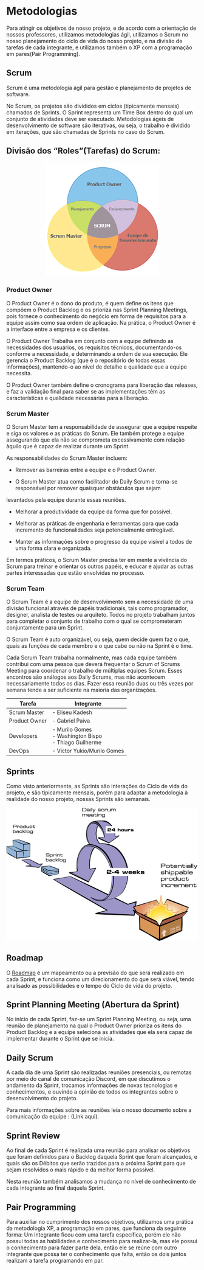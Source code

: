 
# Metodologias

  

Para atingir os objetivos de nosso projeto, e de acordo com a orientação de nossos professores, utilizamos metodologias ágil, utilizamos o Scrum no nosso planejamento do ciclo de vida do nosso projeto, e na divisão de tarefas de cada integrante, e utilizamos também o XP com a programação em pares(Pair Programming).

  
  

## Scrum

  

Scrum é uma metodologia ágil para gestão e planejamento de projetos de software.

No Scrum, os projetos são divididos em ciclos (tipicamente mensais) chamados de Sprints. O Sprint representa um Time Box dentro do qual um conjunto de atividades deve ser executado. Metodologias ágeis de desenvolvimento de software são iterativas, ou seja, o trabalho é dividido em iterações, que são chamadas de Sprints no caso do Scrum.

  

## Divisão dos “Roles”(Tarefas) do Scrum:

<p align="center" >
	<img src="../assets/roles.png">
	<br/>
	</p>
  

### Product Owner

  

O Product Owner é o dono do produto, é quem define os itens que compõem o Product Backlog e os prioriza nas Sprint Planning Meetings, pois fornece o conhecimento do negócio em forma de requisitos para a equipe assim como sua ordem de aplicação. Na prática, o Product Owner é a interface entre a empresa e os clientes.

  

O Product Owner Trabalha em conjunto com a equipe definindo as necessidades dos usuários, os requisitos técnicos, documentando-os conforme a necessidade, e determinando a ordem de sua execução. Ele gerencia o Product Backlog (que é o repositório de todas essas informações), mantendo-o ao nível de detalhe e qualidade que a equipe necessita.

  

O Product Owner também define o cronograma para liberação das releases, e faz a validação final para saber se as implementações têm as características e qualidade necessárias para a liberação.

  

### Scrum Master

  

O Scrum Master tem a responsabilidade de assegurar que a equipe respeite e siga os valores e as práticas do Scrum. Ele também protege a equipe assegurando que ela não se comprometa excessivamente com relação àquilo que é capaz de realizar durante um Sprint.

  

As responsabilidades do Scrum Master incluem:

  

* Remover as barreiras entre a equipe e o Product Owner.

  

* O Scrum Master atua como facilitador do Daily Scrum e torna-se responsável por remover quaisquer obstáculos que sejam

levantados pela equipe durante essas reuniões.

* Melhorar a produtividade da equipe da forma que for possível.

* Melhorar as práticas de engenharia e ferramentas para que cada incremento de funcionalidades seja potencialmente entregável.

* Manter as informações sobre o progresso da equipe visível a todos de uma forma clara e organizada.

  
  

Em termos práticos, o Scrum Master precisa ter em mente a vivência do Scrum para treinar e orientar os outros papéis, e educar e ajudar as outras partes interessadas que estão envolvidas no processo.

  

### Scrum Team

  

O Scrum Team é a equipe de desenvolvimento sem a necessidade de uma divisão funcional através de papéis tradicionais, tais como programador, designer, analista de testes ou arquiteto. Todos no projeto trabalham juntos para completar o conjunto de trabalho com o qual se comprometeram conjuntamente para um Sprint.

  

O Scrum Team é auto organizável, ou seja, quem decide quem faz o que, quais as funções de cada membro e o que cabe ou não na Sprint é o time.

  

Cada Scrum Team trabalha normalmente, mas cada equipe também contribui com uma pessoa que deverá frequentar o Scrum of Scrums Meeting para coordenar o trabalho de múltiplas equipes Scrum. Esses encontros são análogos aos Daily Scrums, mas não acontecem necessariamente todos os dias. Fazer essa reunião duas ou três vezes por semana tende a ser suficiente na maioria das organizações.

  
  


| Tarefa        | Integrante                  |
|---------------|-----------------------------|
| Scrum Master  | - Eliseu Kadesh             |
| Product Owner | - Gabriel Paiva             |
| Developers    | - Murilo Gomes<br> - Washington Bispo <br> - Thiago Guilherme                      |
| DevOps        | - Victor Yukio/Murilo Gomes |

  

## Sprints

  

Como visto anteriormente, as Sprints são interações do Ciclo de vida do projeto, e são tipicamente mensais, porém para adaptar a metodologia à realidade do nosso projeto, nossas Sprints são semanais.


<p align="center" >
	<img src="../assets/ciclo_scrum.gif">
	<br/>
	</p>
  
## Roadmap

  

O [Roadmap](/docs/Roadmap.md) é um mapeamento ou a previsão do que será realizado em cada Sprint, e funciona como um direcionamento do que será viável, tendo analisado as possibilidades e o tempo do Ciclo de vida do projeto.

  
  

## Sprint Planning Meeting (Abertura da Sprint)

  

No início de cada Sprint, faz-se um Sprint Planning Meeting, ou seja, uma reunião de planejamento na qual o Product Owner prioriza os itens do Product Backlog e a equipe seleciona as atividades que ela será capaz de implementar durante o Sprint que se inicia.

  

## Daily Scrum

  

A cada dia de uma Sprint são realizadas reuniões presenciais, ou remotas por meio do canal de comunicação Discord, em que discutimos o andamento da Sprint, trocamos informações de novas tecnologias e conhecimentos, e ouvindo a opinião de todos os integrantes sobre o desenvolvimento do projeto.

  

Para mais informações sobre as reuniões leia o nosso documento sobre a comunicação da equipe : (Link aqui).

  

## Sprint Review

  

Ao final de cada Sprint é realizada uma reunião para analisar os objetivos que foram definidos para o Backlog daquela Sprint que foram alcançados, e quais são os Débitos que serão trazidos para a próxima Sprint para que sejam resolvidos o mais rápido e da melhor forma possível.

  

Nesta reunião também analisamos a mudança no nível de conhecimento de cada integrante ao final daquela Sprint.

  

## Pair Programming

  

Para auxiliar no cumprimento dos nossos objetivos, utilizamos uma prática da metodologia XP, a programação em pares, que funciona da seguinte forma: Um integrante ficou com uma tarefa específica, porém ele não possui todas as habilidades e conhecimento para realizar-la, mas ele possui o conhecimento para fazer parte dela, então ele se reúne com outro integrante que possa ter o conhecimento que falta, então os dois juntos realizam a tarefa programando em par.

